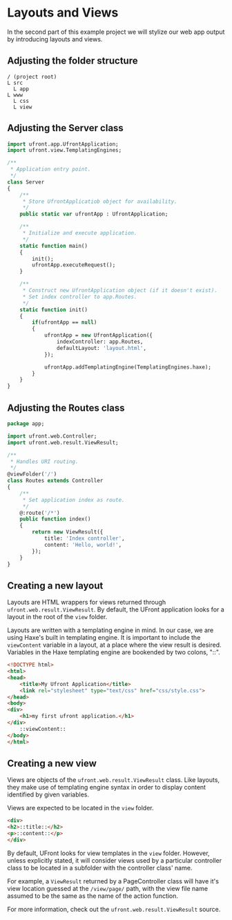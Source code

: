 # Layouts and Views

In the second part of this example project we will stylize our web app output by introducing layouts and views.

## Adjusting the folder structure

```
/ (project root)
L src
  L app
L www
  L css
  L view
```

## Adjusting the Server class

```haxe
import ufront.app.UfrontApplication;
import ufront.view.TemplatingEngines;

/**
 * Application entry point.
 */
class Server
{
	/**
	 * Store UfrontApplicatiob object for availability.
	 */
	public static var ufrontApp : UfrontApplication;

	/**
	 * Initialize and execute application.
	 */
	static function main()
	{
		init();
		ufrontApp.executeRequest();
	}

	/**
	 * Construct new UfrontApplication object (if it doesn't exist).
	 * Set index controller to app.Routes.
	 */
	static function init()
	{
		if(ufrontApp == null)
		{
			ufrontApp = new UfrontApplication({
				indexController: app.Routes,
				defaultLayout: 'layout.html',
			});

			ufrontApp.addTemplatingEngine(TemplatingEngines.haxe);
		}
	}
}
```

## Adjusting the Routes class

```haxe
package app;

import ufront.web.Controller;
import ufront.web.result.ViewResult;

/**
 * Handles URI routing.
 */
@viewFolder('/')
class Routes extends Controller
{
	/**
	 * Set application index as route.
	 */
	@:route('/*')
	public function index()
	{
		return new ViewResult({
			title: 'Index controller',
			content: 'Hello, world!',
		});
	}
}
```


## Creating a new layout

Layouts are HTML wrappers for views returned through `ufront.web.result.ViewResult`. By default, the UFront application looks for a layout in the root of the `view` folder.

Layouts are written with a templating engine in mind. In our case, we are using Haxe's built in templating engine. It is important to include the `viewContent` variable in a layout, at a place where the view result is desired. Variables in the Haxe templating engine are bookended by two colons, "::".

```html
<!DOCTYPE html>
<html>
<head>
	<title>My Ufront Application</title>
	<link rel="stylesheet" type="text/css" href="css/style.css">
</head>
<body>
<div>
	<h1>my first ufront application.</h1>
</div>
	::viewContent::
</body>
</html>
```

## Creating a new view

Views are objects of the `ufront.web.result.ViewResult` class. Like layouts, they make use of templating engine syntax in order to display content identified by given variables.

Views are expected to be located in the `view` folder.

```html
<div>
<h2>::title::</h2>
<p>::content::</p>
</div>
```

By default, UFront looks for view templates in the `view` folder. However, unless explicitly stated, it will consider views used by a particular controller class to be located in a subfolder with the controller class' name.

For example, a `ViewResult` returned by a PageController class will have it's view location guessed at the `/view/page/` path, with the view file name assumed to be the same as the name of the action function.

For more information, check out the `ufront.web.result.ViewResult` source.